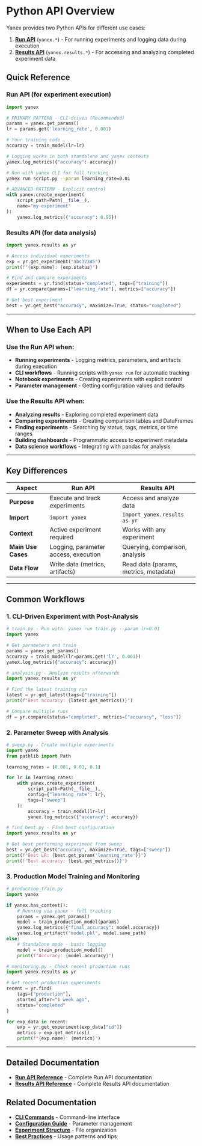 # Python API Overview

Yanex provides two Python APIs for different use cases:

1. **[Run API](run-api.md)** (`yanex.*`) - For running experiments and logging data during execution
2. **[Results API](results-api.md)** (`yanex.results.*`) - For accessing and analyzing completed experiment data

## Quick Reference

### Run API (for experiment execution)

```python
import yanex

# PRIMARY PATTERN - CLI-driven (Recommended)
params = yanex.get_params()
lr = params.get('learning_rate', 0.001)

# Your training code
accuracy = train_model(lr=lr)

# Logging works in both standalone and yanex contexts
yanex.log_metrics({"accuracy": accuracy})
```

```bash
# Run with yanex CLI for full tracking
yanex run script.py --param learning_rate=0.01
```

```python
# ADVANCED PATTERN - Explicit control  
with yanex.create_experiment(
    script_path=Path(__file__),
    name="my-experiment"
):
    yanex.log_metrics({"accuracy": 0.95})
```

### Results API (for data analysis)

```python
import yanex.results as yr

# Access individual experiments
exp = yr.get_experiment("abc12345")
print(f"{exp.name}: {exp.status}")

# Find and compare experiments
experiments = yr.find(status="completed", tags=["training"])
df = yr.compare(params=["learning_rate"], metrics=["accuracy"])

# Get best experiment
best = yr.get_best("accuracy", maximize=True, status="completed")
```

---

## When to Use Each API

### Use the Run API when:
- **Running experiments** - Logging metrics, parameters, and artifacts during execution
- **CLI workflows** - Running scripts with `yanex run` for automatic tracking
- **Notebook experiments** - Creating experiments with explicit control
- **Parameter management** - Getting configuration values and defaults

### Use the Results API when:
- **Analyzing results** - Exploring completed experiment data
- **Comparing experiments** - Creating comparison tables and DataFrames
- **Finding experiments** - Searching by status, tags, metrics, or time ranges
- **Building dashboards** - Programmatic access to experiment metadata
- **Data science workflows** - Integrating with pandas for analysis

---

## Key Differences

| Aspect | Run API | Results API |
|--------|---------|-------------|
| **Purpose** | Execute and track experiments | Access and analyze data |
| **Import** | `import yanex` | `import yanex.results as yr` |
| **Context** | Active experiment required | Works with any experiment |
| **Main Use Cases** | Logging, parameter access, execution | Querying, comparison, analysis |
| **Data Flow** | Write data (metrics, artifacts) | Read data (params, metrics, metadata) |

---

## Common Workflows

### 1. CLI-Driven Experiment with Post-Analysis

```python
# train.py - Run with: yanex run train.py --param lr=0.01
import yanex

# Get parameters and train
params = yanex.get_params()
accuracy = train_model(lr=params.get('lr', 0.001))
yanex.log_metrics({"accuracy": accuracy})
```

```python
# analysis.py - Analyze results afterwards
import yanex.results as yr

# Find the latest training run
latest = yr.get_latest(tags=["training"])
print(f"Best accuracy: {latest.get_metrics()}")

# Compare multiple runs
df = yr.compare(status="completed", metrics=["accuracy", "loss"])
```

### 2. Parameter Sweep with Analysis

```python
# sweep.py - Create multiple experiments
import yanex
from pathlib import Path

learning_rates = [0.001, 0.01, 0.1]

for lr in learning_rates:
    with yanex.create_experiment(
        script_path=Path(__file__),
        config={"learning_rate": lr},
        tags=["sweep"]
    ):
        accuracy = train_model(lr=lr)
        yanex.log_metrics({"accuracy": accuracy})
```

```python
# find_best.py - Find best configuration
import yanex.results as yr

# Get best performing experiment from sweep
best = yr.get_best("accuracy", maximize=True, tags=["sweep"])
print(f"Best LR: {best.get_param('learning_rate')}")
print(f"Best accuracy: {best.get_metrics()}")
```

### 3. Production Model Training and Monitoring

```python
# production_train.py
import yanex

if yanex.has_context():
    # Running via yanex - full tracking
    params = yanex.get_params()
    model = train_production_model(params)
    yanex.log_metrics({"final_accuracy": model.accuracy})
    yanex.log_artifact("model.pkl", model.save_path)
else:
    # Standalone mode - basic logging
    model = train_production_model()
    print(f"Accuracy: {model.accuracy}")
```

```python
# monitoring.py - Check recent production runs
import yanex.results as yr

# Get recent production experiments
recent = yr.find(
    tags=["production"],
    started_after="1 week ago",
    status="completed"
)

for exp_data in recent:
    exp = yr.get_experiment(exp_data["id"])
    metrics = exp.get_metrics()
    print(f"{exp.name}: {metrics}")
```

---

## Detailed Documentation

- **[Run API Reference](run-api.md)** - Complete Run API documentation
- **[Results API Reference](results-api.md)** - Complete Results API documentation

## Related Documentation

- **[CLI Commands](cli-commands.md)** - Command-line interface
- **[Configuration Guide](configuration.md)** - Parameter management  
- **[Experiment Structure](experiment-structure.md)** - File organization
- **[Best Practices](best-practices.md)** - Usage patterns and tips